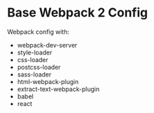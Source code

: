 # Base Webpack 2 Config
Webpack config with:
  + webpack-dev-server
  + style-loader
  + css-loader
  + postcss-loader
  + sass-loader
  + html-webpack-plugin
  + extract-text-webpack-plugin
  + babel
  + react
